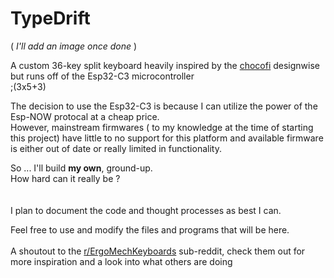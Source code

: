 # TypeDrift

( *I'll add an image once done* )

A custom 36-key split keyboard heavily inspired by the [chocofi](https://github.com/pashutk/chocofi) designwise but runs off of the Esp32-C3 microcontroller
<br>;(3x5+3)

The decision to use the Esp32-C3 is because I can utilize the power of the Esp-NOW protocal at a cheap price.
<br>
However, mainstream firmwares ( to my knowledge at the time of starting this project) have little to no support for this platform and available firmware is either out of date or really limited in functionality. 

So ... I'll build **my own**, ground-up.
<br>
How hard can it really be ?
<br>
<br>
<br>
I plan to document the code and thought processes as best I can.

Feel free to use and modify the  files and programs that will be here.
<br>
<br>
A shoutout to the [r/ErgoMechKeyboards](https://www.reddit.com/r/ErgoMechKeyboards/) sub-reddit, check them out for more inspiration and a look into what others are doing
